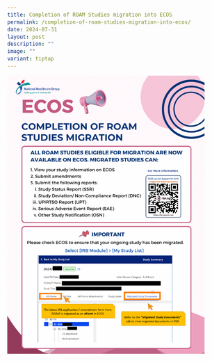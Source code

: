 ```yaml
---
title: Completion of ROAM Studies migration into ECOS
permalink: /completion-of-roam-studies-migration-into-ecos/
date: 2024-07-31
layout: post
description: ""
image: ""
variant: tiptap
---
```

<p></p>
<p></p>
<div class="isomer-image-wrapper">
<img style="width: 90%;" height="auto" width="100%" alt="" src="/images/Announcement Images/Announce_ROAM_MIgration_Completed_30_July_2024.png">
</div>
<p></p>